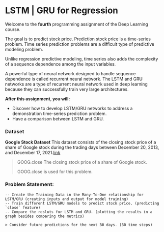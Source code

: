 # LSTM | GRU for Regression



Welcome to the **fourth** programming assignment of the Deep Learning course. 

The goal is to predict stock price. Prediction stock price is a time-series problem. Time series prediction problems are a difficult type of predictive modeling problem.


Unlike regression predictive modeling, time series also adds the complexity of a sequence dependence among the input variables.


A powerful type of neural network designed to handle sequence dependence is called recurrent neural network. The LSTM and GRU networks are a type of recurrent neural network used in deep learning because they can successfully train very large architectures.



**After this assignment, you will:**

 - Discover how to develop LSTM/GRU networks to address a demonstration time-series prediction problem.
 - Have a comparison between LSTM and GRU.



### Dataset
 
**Google Stock Dataset** This dataset consists of the closing stock price of a share of Google stock during the trading days between December 20, 2013, and December 17, 2021.[link](https://finance.yahoo.com/quote/GOOG/history/?guccounter=1)

> GOOG.close The closing stock price of a share of Google stock.
> 
> GOOG.close is used for this problem.



### **Problem Statement:**
    
    -- Create the Training Data in the Many-To-One relationship for LSTM/GRU (creating inputs and output for model training)
    -- Train different LSTM/GRU models to predict stock price. (predicting `close` feature)
    -- Compare the resluts for LSTM and GRU. (plotting the results in a graph besides comparing the metrics)
    
    > Consider future predictions for the next 30 days. (30 time steps)

